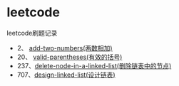 # leetcode
leetcode刷题记录

* 2、  [add-two-numbers(两数相加)](https://github.com/jiangyx3915/leetcode/blob/master/algorithms/add-two-numbers.py)
* 20、 [valid-parentheses(有效的括号)](https://github.com/jiangyx3915/leetcode/blob/master/algorithms/valid-parentheses.py)
* 237、[delete-node-in-a-linked-list(删除链表中的节点)](https://github.com/jiangyx3915/leetcode/blob/master/algorithms/delete-node-in-a-linked-list.py)
* 707、[design-linked-list(设计链表)](https://github.com/jiangyx3915/leetcode/blob/master/algorithms/design-linked-list.py)